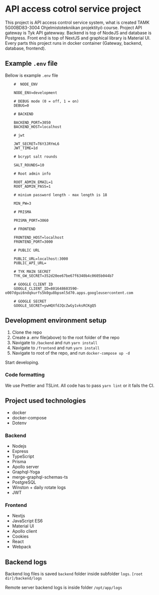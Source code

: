 # API access cotrol service project

This project is API access control service system, what is created TAMK 5G00BD83-3004 Ohjelmistotekniikan projektityö course. Project API gateway is Tyk API gatewway. Backend is top of NodeJS and database is Postgress. Front end is top of NextJS and graphical library is Material UI. Every parts this project runs in docker container (Gateway, backend, database, frontend).

## Example `.env` file

Bellow is example `.env` file

```
    #  NODE_ENV

    NODE_ENV=development

    # DEBUG mode (0 = off, 1 = on)
    DEBUG=0

    # BACKEND

    BACKEND_PORT=3050
    BACKEND_HOST=localhost

    # jwt

    JWT_SECRET=T6Y3JRYmL6
    JWT_TIME=1d

    # bcrypt salt rounds

    SALT_ROUNDS=10

    # Root admin info

    ROOT_ADMIN_EMAIL=1
    ROOT_ADMIN_PASS=1

    # minium password length - max length is 18

    MIN_PW=3

    # PRISMA

    PRISMA_PORT=3060

    # FRONTEND

    FRONTEND_HOST=localhost
    FRONTEND_PORT=3000

    # PUBLIC URL

    PUBLIC_URL=localhost:3000
    PUBLIC_API_URL=

    # TYK MAIN SECRET
    TYK_GW_SECRET=352d20ee67be67f6340b4c0605b044b7

    # GOOGLE CLIENT ID
    GOOGLE_CLIENT_ID=801648603590-o007dgui6ndqkurfs5k0gu8bpsml5d70.apps.googleusercontent.com

    # GOOGLE SECRET
    GOOGLE_SECRET=ywHQXfdJQcZwGy1vksRCKgQ5
```

## Development environment setup

1. Clone the repo
2. Create a .env file(above) to the root folder of the repo
3. Navigate to `/backend` and run `yarn install`
4. Navigate to `/frontend` and run `yarn install`
5. Navigate to root of the repo, and run `docker-compose up -d`

Start developing.

### Code formatting

We use Prettier and TSLint.
All code has to pass `yarn lint` or it fails the CI.

## Project used technologies

- docker
- docker-compose
- Dotenv

### Backend

- Nodejs
- Express
- TypeScript
- Prisma
- Apollo server
- Graphql-Yoga
- merge-graphql-schemas-ts
- PostgreSQL
- Winston + daily rotate logs
- JWT

### Frontend

- Nextjs
- JavaScript ES6
- Material UI
- Apollo client
- Cookies
- React
- Webpack

## Backend logs

Backend log files is saved `backend` folder inside subfolder `logs`. `[root dir]/backend/logs`

Remote server backend logs is inside folder `/opt/app/logs`
